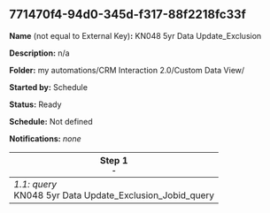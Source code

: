 ## 771470f4-94d0-345d-f317-88f2218fc33f

**Name** (not equal to External Key)**:** KN048 5yr Data Update_Exclusion

**Description:** n/a

**Folder:** my automations/CRM Interaction 2.0/Custom Data View/

**Started by:** Schedule

**Status:** Ready

**Schedule:** Not defined

**Notifications:** _none_


| Step 1<br>_<small>-</small>_ |
| --- |
| _1.1: query_<br>KN048 5yr Data Update_Exclusion_Jobid_query |
